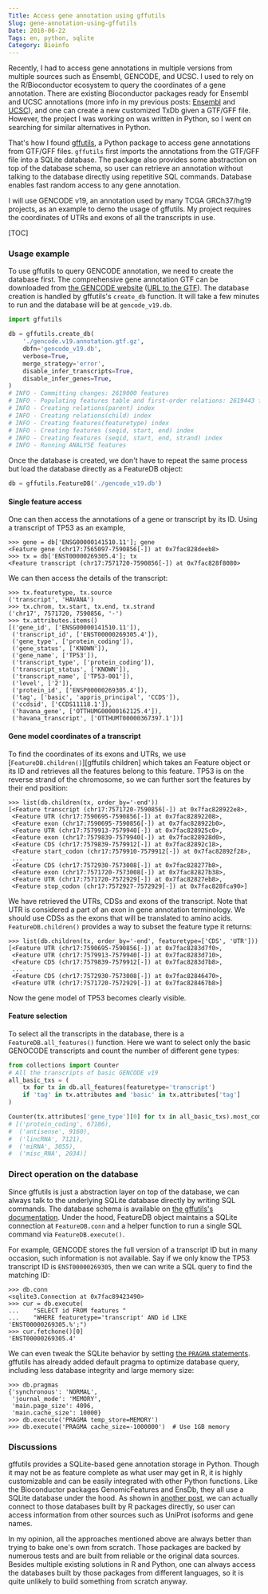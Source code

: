 ```yaml
---
Title: Access gene annotation using gffutils
Slug: gene-annotation-using-gffutils
Date: 2018-06-22
Tags: en, python, sqlite
Category: Bioinfo
---
```


Recently, I had to access gene annotations in multiple versions from multiple sources such as Ensembl, GENCODE, and UCSC. I used to rely on the R/Bioconductor ecosystem to query the coordinates of a gene annotation. There are existing Bioconductor packages ready for Ensembl and UCSC annotations (more info in my previous posts: [Ensembl][post-ensembl] and [UCSC][talk-genomics]), and one can create a new customized TxDb given a GTF/GFF file. However, the project I was working on was written in Python, so I went on searching for similar alternatives in Python.

That's how I found [gffutils], a Python package to access gene annotations from GTF/GFF files. `gffutils` first imports the annotations from the GTF/GFF file into a SQLite database. The package also provides some abstraction on top of the database schema, so user can retrieve an annotation without talking to the database directly using repetitive SQL commands. Database enables fast random access to any gene annotation. 

I will use GENCODE v19, an annotation used by many TCGA GRCh37/hg19 projects, as an example to demo the usage of gffutils. My project requires the coordinates of UTRs and exons of all the transcripts in use.

[TOC]

### Usage example
To use gffutils to query GENCODE annotation, we need to create the database first. The comprehensive gene annotation GTF can be downloaded from [the GENCODE website][GENCODE v19] ([URL to the GTF][GENCODE v19 GTF]). The database creation is handled by gffutils's `create_db` function. It will take a few minutes to run and the database will be at `gencode_v19.db`.

```python
import gffutils

db = gffutils.create_db(
    './gencode.v19.annotation.gtf.gz',
    dbfn='gencode_v19.db',
    verbose=True,
    merge_strategy='error',
    disable_infer_transcripts=True,
    disable_infer_genes=True,
)
# INFO - Committing changes: 2619000 features
# INFO - Populating features table and first-order relations: 2619443 features
# INFO - Creating relations(parent) index
# INFO - Creating relations(child) index
# INFO - Creating features(featuretype) index
# INFO - Creating features (seqid, start, end) index
# INFO - Creating features (seqid, start, end, strand) index
# INFO - Running ANALYSE features
```

Once the database is created, we don't have to repeat the same process but load the database directly as a FeatureDB object:

```py
db = gffutils.FeatureDB('./gencode_v19.db')
```

#### Single feature access
One can then access the annotations of a gene or transcript by its ID. Using a transcript of TP53 as an example,

```pycon
>>> gene = db['ENSG00000141510.11']; gene
<Feature gene (chr17:7565097-7590856[-]) at 0x7fac828deeb8>
>>> tx = db['ENST00000269305.4']; tx
<Feature transcript (chr17:7571720-7590856[-]) at 0x7fac828f8080>
```

We can then access the details of the transcript:

```pycon
>>> tx.featuretype, tx.source
('transcript', 'HAVANA')
>>> tx.chrom, tx.start, tx.end, tx.strand
('chr17', 7571720, 7590856, '-')
>>> tx.attributes.items()
[('gene_id', ['ENSG00000141510.11']),
 ('transcript_id', ['ENST00000269305.4']),
 ('gene_type', ['protein_coding']),
 ('gene_status', ['KNOWN']),
 ('gene_name', ['TP53']),
 ('transcript_type', ['protein_coding']),
 ('transcript_status', ['KNOWN']),
 ('transcript_name', ['TP53-001']),
 ('level', ['2']),
 ('protein_id', ['ENSP00000269305.4']),
 ('tag', ['basic', 'appris_principal', 'CCDS']),
 ('ccdsid', ['CCDS11118.1']),
 ('havana_gene', ['OTTHUMG00000162125.4']),
 ('havana_transcript', ['OTTHUMT00000367397.1'])]
```

#### Gene model coordinates of a transcript
To find the coordinates of its exons and UTRs, we use [`FeatureDB.children()`][gffutils children] which takes an Feature object or its ID and retrieves all the features belong to this feature. TP53 is on the reverse strand of the chromosome, so we can further sort the features by their end position:

```pycon
>>> list(db.children(tx, order_by='-end'))             
[<Feature transcript (chr17:7571720-7590856[-]) at 0x7fac828922e8>,
 <Feature UTR (chr17:7590695-7590856[-]) at 0x7fac82892208>, 
 <Feature exon (chr17:7590695-7590856[-]) at 0x7fac828922b0>,
 <Feature UTR (chr17:7579913-7579940[-]) at 0x7fac828925c0>, 
 <Feature exon (chr17:7579839-7579940[-]) at 0x7fac828928d0>,
 <Feature CDS (chr17:7579839-7579912[-]) at 0x7fac82892c18>, 
 <Feature start_codon (chr17:7579910-7579912[-]) at 0x7fac82892f28>,
 ...
 <Feature CDS (chr17:7572930-7573008[-]) at 0x7fac828277b8>, 
 <Feature exon (chr17:7571720-7573008[-]) at 0x7fac82827b38>,
 <Feature UTR (chr17:7571720-7572929[-]) at 0x7fac82827eb8>,       
 <Feature stop_codon (chr17:7572927-7572929[-]) at 0x7fac828fca90>]
```

We have retrieved the UTRs, CDSs and exons of the transcript. Note that UTR is considered a part of an exon in gene annotation terminology. We should use CDSs as the exons that will be translated to amino acids. `FeatureDB.children()` provides a way to subset the feature type it returns:

```pycon
>>> list(db.children(tx, order_by='-end', featuretype=['CDS', 'UTR']))
[<Feature UTR (chr17:7590695-7590856[-]) at 0x7fac8283d7f0>,
 <Feature UTR (chr17:7579913-7579940[-]) at 0x7fac8283d710>,
 <Feature CDS (chr17:7579839-7579912[-]) at 0x7fac8283d7b8>,
 ...
 <Feature CDS (chr17:7572930-7573008[-]) at 0x7fac82846470>,
 <Feature UTR (chr17:7571720-7572929[-]) at 0x7fac828467b8>]
```

Now the gene model of TP53 becomes clearly visible.


#### Feature selection
To select all the transcripts in the database, there is a `FeatureDB.all_features()` function. Here we want to select only the basic GENOCODE transcripts and count the number of different gene types:

```python
from collections import Counter
# All the transcripts of basic GENCODE v19
all_basic_txs = (
    tx for tx in db.all_features(featuretype='transcript') 
    if 'tag' in tx.attributes and 'basic' in tx.attributes['tag']
)

Counter(tx.attributes['gene_type'][0] for tx in all_basic_txs).most_common(5)
# [('protein_coding', 67186),
#  ('antisense', 9160),
#  ('lincRNA', 7121),
#  ('miRNA', 3055),
#  ('misc_RNA', 2034)]
```

### Direct operation on the database
Since gffutils is just a abstraction layer on top of the database, we can always talk to the underlying SQLite database directly by writing SQL commands. The database schema is available on [the gffutils's documentation][gffutils doc db schema]. Under the hood, FeatureDB object maintains a SQLite connection at `FeatureDB.conn` and a helper function to run a single SQL command via `FeatureDB.execute()`. 

For example, GENCODE stores the full version of a transcript ID but in many occasion, such information is not available. Say if we only know the TP53 transcript ID is `ENST00000269305`, then we can write a SQL query to find the matching ID: 

```pycon
>>> db.conn
<sqlite3.Connection at 0x7fac89423490>
>>> cur = db.execute(
...    "SELECT id FROM features "
...    "WHERE featuretype='transcript' AND id LIKE 'ENST00000269305.%';")
>>> cur.fetchone()[0]
'ENST00000269305.4'
```

We can even tweak the SQLite behavior by setting [the `PRAGMA` statements][sqlite pragma]. gffutils has already added default pragma to optimize database query, including less database integrity and large memory size:

```pycon
>>> db.pragmas
{'synchronous': 'NORMAL',
 'journal_mode': 'MEMORY',
 'main.page_size': 4096,
 'main.cache_size': 10000}
>>> db.execute('PRAGMA temp_store=MEMORY') 
>>> db.execute('PRAGMA cache_size=-1000000')  # Use 1GB memory
```


### Discussions
gffutils provides a SQLite-based gene annotation storage in Python. Though it may not be as feature complete as what user may get in R, it is highly customizable and can be easily integrated with other Python functions. Like the Bioconductor packages GenomicFeatures and EnsDb, they all use a SQLite database under the hood. As shown in [another post][post-ensdb-in-python], we can actually connect to those databases built by R packages directly, so user can access information from other sources such as UniProt isoforms and gene names.

In my opinion, all the approaches mentioned above are always better than trying to bake one's own from scratch. Those packages are backed by numerous tests and are built from reliable or the original data sources. Besides multiple existing solutions in R and Python, one can always access the databases built by those packages from different languages, so it is quite unlikely to build something from scratch anyway.

[GenomicFeatures]: https://bioconductor.org/packages/release/bioc/html/GenomicFeatures.html
[post-ensembl]: {filename}../2016-05/0521_bioc_Ensembl_annotation.md
[talk-genomics]: https://blog.liang2.tw/2016Talk-Genomics-in-R/
[gffutils]: https://daler.github.io/gffutils/
[GENCODE v19]: https://www.gencodegenes.org/releases/19.html
[GENCODE v19 GTF]: ftp://ftp.ebi.ac.uk/pub/databases/gencode/Gencode_human/release_19/gencode.v19.annotation.gtf.gz
[gffutils doc children]: https://daler.github.io/gffutils/autodocs/gffutils.interface.FeatureDB.children.html#gffutils.interface.FeatureDB.children
[gffutils doc db schema]: https://daler.github.io/gffutils/database-schema.html
[sqlite pragma]: https://www.sqlite.org/pragma.html
[post-ensdb-in-python]: {filename}../2017-11/1117_ensdb_in_python.md